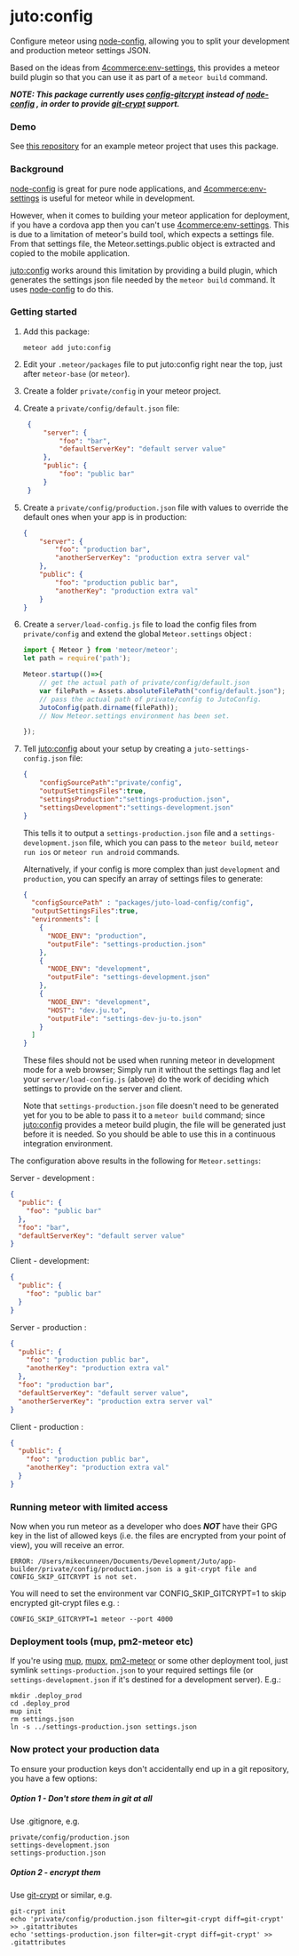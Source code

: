 juto:config
===

Configure meteor using [node-config], 
allowing you to split your development and production meteor settings JSON.

Based on the ideas from [4commerce:env-settings],
 this provides a meteor build plugin so that you can use it as part of a `meteor build` command.

***NOTE: This package currently uses [config-gitcrypt] instead of [node-config] , 
 in order to provide [git-crypt] support.***

[node-config]: https://www.npmjs.com/package/config
[config-gitcrypt]: https://www.npmjs.com/package/config-gitcrypt
[4commerce:env-settings]: https://github.com/4commerce-technologies-AG/meteor-package-env-settings
[juto:config]: https://github.com/jutoapp/meteor-juto-config
[mup]: https://github.com/kadirahq/meteor-up
[mupx]: https://github.com/arunoda/meteor-up/tree/mupx
[pm2-meteor]: https://github.com/andruschka/pm2-meteor
[git-crypt]:https://github.com/AGWA/git-crypt

### Demo

See [this repository](https://github.com/JutoApp/meteor-juto-config-demo) for an example meteor project that uses this 
package.

### Background

[node-config] is great for pure node applications, and [4commerce:env-settings] is useful
 for meteor while in development.
   
However, when it comes to building your meteor application for deployment, if you have a cordova app 
then you can't use [4commerce:env-settings]. This is due to a limitation of meteor's build tool, 
which expects a settings file. From that settings file, the Meteor.settings.public object is extracted
and copied to the mobile application.

[juto:config] works around this limitation by providing a build plugin, which generates the settings 
json file needed by the ```meteor build``` command. It uses [node-config] to do this.

### Getting started

1. Add this package:
    ```
    meteor add juto:config
    ```
2. Edit your ```.meteor/packages``` file to put juto:config right near the top, just after 
```meteor-base``` (or ```meteor```).
3. Create a folder ```private/config``` in your meteor project.
4. Create a ```private/config/default.json``` file:
   ```json
    {
        "server": {
            "foo": "bar",
            "defaultServerKey": "default server value"
        },
        "public": {
            "foo": "public bar"
        }
    }
    ```

5. Create a ```private/config/production.json``` file with values to override the default ones 
when your app is in production:
    ```json
    {
        "server": {
            "foo": "production bar",
            "anotherServerKey": "production extra server val"
        },
        "public": {
            "foo": "production public bar",
            "anotherKey": "production extra val"
        }
    }
    ```

6. Create a ```server/load-config.js``` file to load the config files from 
```private/config``` and extend the global ```Meteor.settings``` object :

    ```js
    import { Meteor } from 'meteor/meteor';
    let path = require('path');
    
    Meteor.startup(()=>{
        // get the actual path of private/config/default.json
        var filePath = Assets.absoluteFilePath("config/default.json");
        // pass the actual path of private/config to JutoConfig.
        JutoConfig(path.dirname(filePath));
        // Now Meteor.settings environment has been set.
    
    });
    
    ```
    
7. Tell [juto:config] about your setup by creating a ```juto-settings-config.json``` file:

    ```json
    {
        "configSourcePath":"private/config",
        "outputSettingsFiles":true,
        "settingsProduction":"settings-production.json",
        "settingsDevelopment":"settings-development.json"
    }
    ```
 
    This tells it to output a ```settings-production.json``` file and a 
    ```settings-development.json``` file,
    which you can pass to the ```meteor build```, ```meteor run ios``` or ```meteor run android``` commands.
     
    Alternatively, if your config is more complex than just `development` and `production`, you can specify an array of 
    settings files to generate:
    
    ```json
    {
      "configSourcePath" : "packages/juto-load-config/config",
      "outputSettingsFiles":true,
      "environments": [
        {
          "NODE_ENV": "production",
          "outputFile": "settings-production.json"
        },
        {
          "NODE_ENV": "development",
          "outputFile": "settings-development.json"
        },
        {
          "NODE_ENV": "development",
          "HOST": "dev.ju.to",
          "outputFile": "settings-dev-ju-to.json"
        }
      ]
   }
   ``` 
       
    These files should not be used when running meteor in development mode 
    for a web browser; Simply run it without the settings flag and let your 
     ```server/load-config.js``` (above) do the work of deciding which settings 
     to provide on the server and client.
     
    Note that ```settings-production.json``` file doesn't need to be 
    generated yet for you to be able to pass it to a ```meteor build```
    command; since [juto:config] provides a meteor build plugin, the 
     file will be generated just before it is needed. So you should be
     able to use this in a continuous integration environment.
     
     
The configuration above results in the following for ```Meteor.settings```:

Server - development :
```json
{
  "public": {
    "foo": "public bar"
  },
  "foo": "bar",
  "defaultServerKey": "default server value"
}
```

Client - development: 

```json
{
  "public": {
    "foo": "public bar"
  }
}
```

Server - production :

```json
{
  "public": {
    "foo": "production public bar",
    "anotherKey": "production extra val"
  },
  "foo": "production bar",
  "defaultServerKey": "default server value",
  "anotherServerKey": "production extra server val"
}

```

Client - production :

```json
{
  "public": {
    "foo": "production public bar",
    "anotherKey": "production extra val"
  }
}

```

### Running meteor with limited access ###

Now when you run meteor as a developer who does ***NOT*** have their GPG key in the list of allowed keys (i.e. the files are encrypted from your point of view), you will receive an error.

```
ERROR: /Users/mikecunneen/Documents/Development/Juto/app-builder/private/config/production.json is a git-crypt file and CONFIG_SKIP_GITCRYPT is not set.
```

You will need to set the environment var CONFIG_SKIP_GITCRYPT=1 to skip encrypted git-crypt files e.g. :

```
CONFIG_SKIP_GITCRYPT=1 meteor --port 4000
``` 
     
### Deployment tools (mup, pm2-meteor etc)
    
If you're using [mup], [mupx], [pm2-meteor] or some other deployment tool,
 just symlink ```settings-production.json``` to your required settings file 
 (or ```settings-development.json``` if it's destined for a development server). E.g.:
 
```
mkdir .deploy_prod
cd .deploy_prod
mup init
rm settings.json
ln -s ../settings-production.json settings.json

```

### Now protect your production data

To ensure your production keys don't accidentally end up in a 
git repository, you have a few options:
 
##### Option 1 - Don't store them in git at all

Use .gitignore, e.g.

```
private/config/production.json
settings-development.json
settings-production.json
```

##### Option 2 - encrypt them

Use [git-crypt] or similar, e.g.

```
git-crypt init
echo 'private/config/production.json filter=git-crypt diff=git-crypt' >> .gitattributes 
echo 'settings-production.json filter=git-crypt diff=git-crypt' >> .gitattributes 
```


